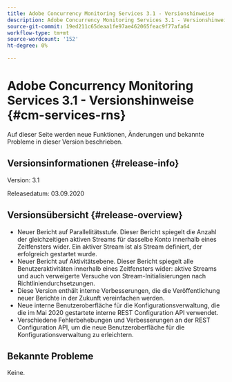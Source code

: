 ```yaml
---
title: Adobe Concurrency Monitoring Services 3.1 - Versionshinweise
description: Adobe Concurrency Monitoring Services 3.1 - Versionshinweise
source-git-commit: 19ed211c65deaa1fe97ae462065feac9f77afa64
workflow-type: tm+mt
source-wordcount: '152'
ht-degree: 0%

---
```



# Adobe Concurrency Monitoring Services 3.1 - Versionshinweise {#cm-services-rns}

Auf dieser Seite werden neue Funktionen, Änderungen und bekannte Probleme in dieser Version beschrieben.

## Versionsinformationen {#release-info}

Version: 3.1

Releasedatum: 03.09.2020

## Versionsübersicht {#release-overview}

* Neuer Bericht auf Parallelitätsstufe. Dieser Bericht spiegelt die Anzahl der gleichzeitigen aktiven Streams für dasselbe Konto innerhalb eines Zeitfensters wider. Ein aktiver Stream ist als Stream definiert, der erfolgreich gestartet wurde.
* Neuer Bericht auf Aktivitätsebene. Dieser Bericht spiegelt alle Benutzeraktivitäten innerhalb eines Zeitfensters wider: aktive Streams und auch verweigerte Versuche von Stream-Initialisierungen nach Richtliniendurchsetzungen.
* Diese Version enthält interne Verbesserungen, die die Veröffentlichung neuer Berichte in der Zukunft vereinfachen werden.
* Neue interne Benutzeroberfläche für die Konfigurationsverwaltung, die die im Mai 2020 gestartete interne REST Configuration API verwendet.
* Verschiedene Fehlerbehebungen und Verbesserungen an der REST Configuration API, um die neue Benutzeroberfläche für die Konfigurationsverwaltung zu erleichtern.

## Bekannte Probleme

Keine.
